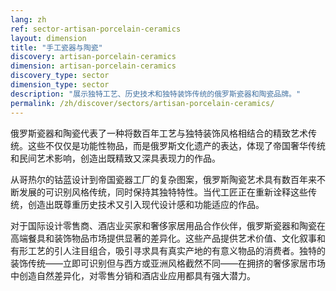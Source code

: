 ```yaml
---
lang: zh
ref: sector-artisan-porcelain-ceramics
layout: dimension
title: "手工瓷器与陶瓷"
discovery: artisan-porcelain-ceramics
dimension: artisan-porcelain-ceramics
discovery_type: sector
dimension_type: sector
description: "展示独特工艺、历史技术和独特装饰传统的俄罗斯瓷器和陶瓷品牌。"
permalink: /zh/discover/sectors/artisan-porcelain-ceramics/
---
```


俄罗斯瓷器和陶瓷代表了一种将数百年工艺与独特装饰风格相结合的精致艺术传统。这些不仅仅是功能性物品，而是俄罗斯文化遗产的表达，体现了帝国奢华传统和民间艺术影响，创造出既精致又深具表现力的作品。

从哥热尔的钴蓝设计到帝国瓷器工厂的复杂图案，俄罗斯陶瓷艺术具有数百年来不断发展的可识别风格传统，同时保持其独特特性。当代工匠正在重新诠释这些传统，创造出既尊重历史技术又引入现代设计感和功能适应的作品。

对于国际设计零售商、酒店业买家和奢侈家居用品合作伙伴，俄罗斯瓷器和陶瓷在高端餐具和装饰物品市场提供显著的差异化。这些产品提供艺术价值、文化叙事和有形工艺的引人注目组合，吸引寻求具有真实产地的有意义物品的消费者。独特的装饰传统——立即可识别但与西方或亚洲风格截然不同——在拥挤的奢侈家居市场中创造自然差异化，对零售分销和酒店业应用都具有强大潜力。
